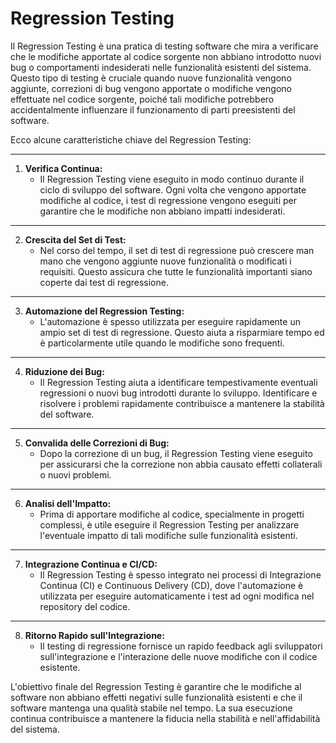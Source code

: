 # Regression Testing

Il Regression Testing è una pratica di testing software che mira a verificare che le modifiche apportate al codice sorgente non abbiano introdotto nuovi bug o comportamenti indesiderati nelle funzionalità esistenti del sistema. Questo tipo di testing è cruciale quando nuove funzionalità vengono aggiunte, correzioni di bug vengono apportate o modifiche vengono effettuate nel codice sorgente, poiché tali modifiche potrebbero accidentalmente influenzare il funzionamento di parti preesistenti del software.

Ecco alcune caratteristiche chiave del Regression Testing:

---

1. **Verifica Continua:**
   - Il Regression Testing viene eseguito in modo continuo durante il ciclo di sviluppo del software. Ogni volta che vengono apportate modifiche al codice, i test di regressione vengono eseguiti per garantire che le modifiche non abbiano impatti indesiderati.

---

2. **Crescita del Set di Test:**
   - Nel corso del tempo, il set di test di regressione può crescere man mano che vengono aggiunte nuove funzionalità o modificati i requisiti. Questo assicura che tutte le funzionalità importanti siano coperte dai test di regressione.

---

3. **Automazione del Regression Testing:**
   - L'automazione è spesso utilizzata per eseguire rapidamente un ampio set di test di regressione. Questo aiuta a risparmiare tempo ed è particolarmente utile quando le modifiche sono frequenti.

---

4. **Riduzione dei Bug:**
   - Il Regression Testing aiuta a identificare tempestivamente eventuali regressioni o nuovi bug introdotti durante lo sviluppo. Identificare e risolvere i problemi rapidamente contribuisce a mantenere la stabilità del software.

---

5. **Convalida delle Correzioni di Bug:**
   - Dopo la correzione di un bug, il Regression Testing viene eseguito per assicurarsi che la correzione non abbia causato effetti collaterali o nuovi problemi.

---

6. **Analisi dell'Impatto:**
   - Prima di apportare modifiche al codice, specialmente in progetti complessi, è utile eseguire il Regression Testing per analizzare l'eventuale impatto di tali modifiche sulle funzionalità esistenti.

---

7. **Integrazione Continua e CI/CD:**
   - Il Regression Testing è spesso integrato nei processi di Integrazione Continua (CI) e Continuous Delivery (CD), dove l'automazione è utilizzata per eseguire automaticamente i test ad ogni modifica nel repository del codice.

---

8. **Ritorno Rapido sull'Integrazione:**
   - Il testing di regressione fornisce un rapido feedback agli sviluppatori sull'integrazione e l'interazione delle nuove modifiche con il codice esistente.

L'obiettivo finale del Regression Testing è garantire che le modifiche al software non abbiano effetti negativi sulle funzionalità esistenti e che il software mantenga una qualità stabile nel tempo. La sua esecuzione continua contribuisce a mantenere la fiducia nella stabilità e nell'affidabilità del sistema.
